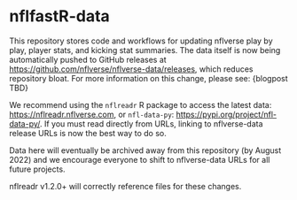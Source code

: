 # nflfastR-data

This repository stores code and workflows for updating nflverse play by play, player stats, and kicking stat summaries. The data itself is now being automatically pushed to GitHub releases at https://github.com/nflverse/nflverse-data/releases, which reduces repository bloat. For more information on this change, please see: {blogpost TBD}

We recommend using the `nflreadr` R package to access the latest data: https://nflreadr.nflverse.com, or `nfl-data-py`: https://pypi.org/project/nfl-data-py/. If you must read directly from URLs, linking to nflverse-data release URLs is now the best way to do so. 

Data here will eventually be archived away from this repository (by August 2022) and we encourage everyone to shift to nflverse-data URLs for all future projects. 

nflreadr v1.2.0+ will correctly reference files for these changes.
